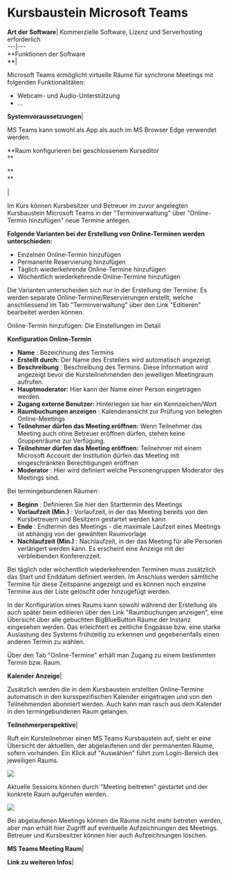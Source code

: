 # Kursbaustein Microsoft Teams

**Art der Software**|  Kommerzielle Software, Lizenz und Serverhosting
erforderlich  
---|---  
 **Funktionen der Software  
**|

Microsoft Teams ermöglicht virtuelle Räume für synchrone Meetings mit
folgenden Funktionalitäten:

  * Webcam- und Audio-Unterstützung
  * ...

  
 **Systemvoraussetzungen**|

MS Teams kann sowohl als App als auch im MS Browser Edge verwendet werden.

  
  
  
 **Raum konfigurieren bei geschlossenem Kurseditor  
**

 **  
**

|

Im Kurs können Kursbesitzer und Betreuer im zuvor angelegten Kursbaustein
Microsoft Teams in der "Terminverwaltung" über "Online-Termin hinzufügen" neue
Termine anlegen.

  

 **Folgende Varianten bei der Erstellung von Online-Terminen werden
unterschieden:**

  * Einzelnen Online-Termin hinzufügen
  * Permanente Reservierung hinzufügen
  * Täglich wiederkehrende Online-Termine hinzufügen
  * Wöchentlich wiederkehrende Online-Termine hinzufügen

Die Varianten unterscheiden sich nur in der Erstellung der Termine. Es werden
separate Online-Termine/Reservierungen erstellt, welche anschliessend im Tab
"Terminverwaltung" über den Link "Editieren" bearbeitet werden können.  

  

 Online-Termin hinzufügen: Die Einstellungen im Detail

 **Konfiguration Online-Termin**

  *  **Name** : Bezeichnung des Termins
  *  **Erstellt durch:** Der Name des Erstellers wird automatisch angezeigt.
  *  **Beschreibung** : Beschreibung des Termins. Diese Information wird angezeigt bevor die Kursteilnehmenden den jeweiligen Meetingraum aufrufen. 
  *  **Hauptmoderator:** Hier kann der Name einer Person eingetragen werden.
  *  **Zugang externe Benutzer:** Hinterlegen sie hier ein Kennzeichen/Wort
  *  **Raumbuchungen anzeigen** : Kalenderansicht zur Prüfung von belegten Online-Meetings
  *  **Teilnehmer dürfen das Meeting eröffnen:** Wenn Teilnehmer das Meeting auch ohne Betreuer eröffnen dürfen, stehen keine Gruppenräume zur Verfügung.
  *  **Teilnehmer dürfen das Meeting eröffnen:** Teilnehmer mit einem Microsoft Account der Institution dürfen das Meeting mit eingeschränkten Berechtigungen eröffnen
  *  **Moderator** : Hier wird definiert welche Personengruppen Moderator des Meetings sind.

Bei termingebundenen Räumen:

  *  **Beginn** : Definieren Sie hier den Starttermin des Meetings
  *  **Vorlaufzeit (Min.)** : Vorlaufzeit, in der das Meeting bereits von den Kursbetreuern und Besitzern gestartet werden kann
  *  **Ende** : Endtermin des Meetings - die maximale Laufzeit eines Meetings ist abhängig von der gewählten Raumvorlage
  *  **Nachlaufzeit (Min.)** :  Nachlaufzeit, in der das Meeting für alle Personen verlängert werden kann. Es erscheint eine Anzeige mit der verbleibenden Konferenzzeit.

Bei täglich oder wöchentlich wiederkehrenden Terminen muss zusätzlich das
Start und Enddatum definiert werden. Im Anschluss werden sämtliche Termine für
diese Zeitspanne angezeigt und es können noch einzelne Termine aus der Liste
gelöscht oder hinzugefügt werden.

  

In der Konfiguration eines Raums kann sowohl während der Erstellung als auch
später beim editieren über den Link "Raumbuchungen anzeigen", eine Übersicht
über alle gebuchten BigBlueButton Räume der Instanz eingesehen werden. Das
erleichtert es zeitliche Engpässe bzw. eine starke Auslastung des Systems
frühzeitig zu erkennen und gegebenenfalls einen anderen Termin zu wählen.

Über den Tab "Online-Termine" erhält man Zugang zu einem bestimmten Termin
bzw. Raum.  
  
 **Kalender Anzeige**|

Zusätzlich werden die in dem Kursbaustein erstellten Online-Termine
automatisch in den kursspezifischen Kalender eingetragen und von den
Teilnehmenden abonniert werden. Auch kann man rasch aus dem Kalender in den
termingebundenen Raum gelangen.  
  
 **Teilnehmerperspektive**|

Ruft ein Kursteilnehmer einen MS Teams Kursbaustein auf, sieht er eine
Übersicht der aktuellen, der abgelaufenen und der permanenten Räume, sofern
vorhanden.  Ein Klick auf "Auswählen" führt zum Login-Bereich des jeweiligen
Raums.

![](../assets/BBB_Uebersicht.png)

Aktuelle Sessions können durch "Meeting beitreten" gestartet und der konkrete
Raum aufgerufen werden.

![](../assets/BBB_Meeting_beitreten.png)

Bei abgelaufenen Meetings können die Räume nicht mehr betreten werden, aber
man erhält hier Zugriff auf eventuelle Aufzeichnungen des Meetings. Betreuer
und Kursbesitzer können hier auch Aufzeichnungen löschen.  
  
 **MS Teams Meeting Raum**|

  
  
  
 **Link zu weiteren Infos**|

  

